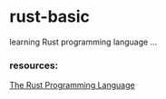 # rust-basic

learning Rust programming language ...

### resources:
[The Rust Programming Language](https://doc.rust-lang.org/stable/book/)
